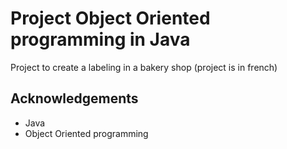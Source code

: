 
# Project Object Oriented programming in Java

Project to create a labeling in a bakery shop (project is in french)


## Acknowledgements

 - Java
 - Object Oriented programming

